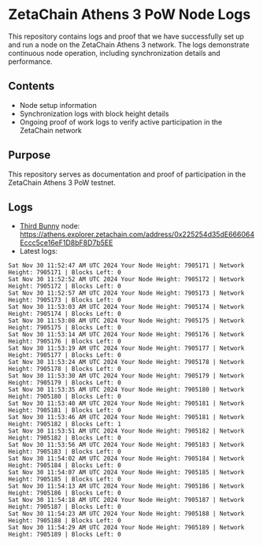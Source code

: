 # ZetaChain Athens 3 PoW Node Logs
This repository contains logs and proof that we have successfully set up and run a node on the ZetaChain Athens 3 network. The logs demonstrate continuous node operation, including synchronization details and performance.

## Contents
- Node setup information
- Synchronization logs with block height details
- Ongoing proof of work logs to verify active participation in the ZetaChain network

## Purpose
This repository serves as documentation and proof of participation in the ZetaChain Athens 3 PoW testnet.

## Logs

- [Third Bunny](https://thirdbunny.xyz/) node: https://athens.explorer.zetachain.com/address/0x225254d35dE666064Eccc5ce16eF1D8bF8D7b5EE
- Latest logs:
```
Sat Nov 30 11:52:47 AM UTC 2024 Your Node Height: 7905171 | Network Height: 7905171 | Blocks Left: 0
Sat Nov 30 11:52:52 AM UTC 2024 Your Node Height: 7905172 | Network Height: 7905172 | Blocks Left: 0
Sat Nov 30 11:52:57 AM UTC 2024 Your Node Height: 7905173 | Network Height: 7905173 | Blocks Left: 0
Sat Nov 30 11:53:03 AM UTC 2024 Your Node Height: 7905174 | Network Height: 7905174 | Blocks Left: 0
Sat Nov 30 11:53:08 AM UTC 2024 Your Node Height: 7905175 | Network Height: 7905175 | Blocks Left: 0
Sat Nov 30 11:53:14 AM UTC 2024 Your Node Height: 7905176 | Network Height: 7905176 | Blocks Left: 0
Sat Nov 30 11:53:19 AM UTC 2024 Your Node Height: 7905177 | Network Height: 7905177 | Blocks Left: 0
Sat Nov 30 11:53:24 AM UTC 2024 Your Node Height: 7905178 | Network Height: 7905178 | Blocks Left: 0
Sat Nov 30 11:53:30 AM UTC 2024 Your Node Height: 7905179 | Network Height: 7905179 | Blocks Left: 0
Sat Nov 30 11:53:35 AM UTC 2024 Your Node Height: 7905180 | Network Height: 7905180 | Blocks Left: 0
Sat Nov 30 11:53:40 AM UTC 2024 Your Node Height: 7905181 | Network Height: 7905181 | Blocks Left: 0
Sat Nov 30 11:53:46 AM UTC 2024 Your Node Height: 7905181 | Network Height: 7905182 | Blocks Left: 1
Sat Nov 30 11:53:51 AM UTC 2024 Your Node Height: 7905182 | Network Height: 7905182 | Blocks Left: 0
Sat Nov 30 11:53:56 AM UTC 2024 Your Node Height: 7905183 | Network Height: 7905183 | Blocks Left: 0
Sat Nov 30 11:54:02 AM UTC 2024 Your Node Height: 7905184 | Network Height: 7905184 | Blocks Left: 0
Sat Nov 30 11:54:07 AM UTC 2024 Your Node Height: 7905185 | Network Height: 7905185 | Blocks Left: 0
Sat Nov 30 11:54:13 AM UTC 2024 Your Node Height: 7905186 | Network Height: 7905186 | Blocks Left: 0
Sat Nov 30 11:54:18 AM UTC 2024 Your Node Height: 7905187 | Network Height: 7905187 | Blocks Left: 0
Sat Nov 30 11:54:23 AM UTC 2024 Your Node Height: 7905188 | Network Height: 7905188 | Blocks Left: 0
Sat Nov 30 11:54:29 AM UTC 2024 Your Node Height: 7905189 | Network Height: 7905189 | Blocks Left: 0
```

